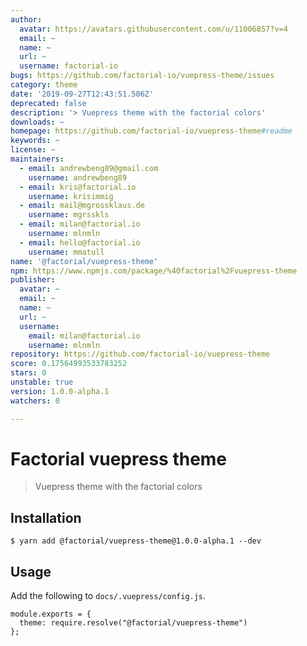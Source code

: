 ```yaml
---
author:
  avatar: https://avatars.githubusercontent.com/u/11006857?v=4
  email: ~
  name: ~
  url: ~
  username: factorial-io
bugs: https://github.com/factorial-io/vuepress-theme/issues
category: theme
date: '2019-09-27T12:43:51.506Z'
deprecated: false
description: '> Vuepress theme with the factorial colors'
downloads: ~
homepage: https://github.com/factorial-io/vuepress-theme#readme
keywords: ~
license: ~
maintainers:
  - email: andrewbeng89@gmail.com
    username: andrewbeng89
  - email: kris@factorial.io
    username: krisimmig
  - email: mail@mgrossklaus.de
    username: mgrsskls
  - email: milan@factorial.io
    username: mlnmln
  - email: hello@factorial.io
    username: mmatull
name: '@factorial/vuepress-theme'
npm: https://www.npmjs.com/package/%40factorial%2Fvuepress-theme
publisher:
  avatar: ~
  email: ~
  name: ~
  url: ~
  username:
    email: milan@factorial.io
    username: mlnmln
repository: https://github.com/factorial-io/vuepress-theme
score: 0.17564993533783252
stars: 0
unstable: true
version: 1.0.0-alpha.1
watchers: 0

---
```


# Factorial vuepress theme

> Vuepress theme with the factorial colors

## Installation

```
$ yarn add @factorial/vuepress-theme@1.0.0-alpha.1 --dev
```

## Usage

Add the following to `docs/.vuepress/config.js`.

```
module.exports = {
  theme: require.resolve("@factorial/vuepress-theme")
};
```
